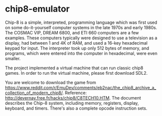 # chip8-emulator

Chip-8 is a simple, interpreted, programming language which was first used on some do-it-yourself computer systems in the late 1970s and early 1980s. The COSMAC VIP, DREAM 6800, and ETI 660 computers are a few examples. These computers typically were designed to use a television as a display, had between 1 and 4K of RAM, and used a 16-key hexadecimal keypad for input. The interpreter took up only 512 bytes of memory, and programs, which were entered into the computer in hexadecimal, were even smaller.

The project implemented a virtual machine that can run classic chip8 games. In order to run the virtual machine, please first download SDL2.



You are welcome to download the game from https://www.reddit.com/r/EmuDev/comments/eb2nac/the_chip8_archive_a_collection_of_modern_chip8/.
Reference: http://devernay.free.fr/hacks/chip8/C8TECH10.HTM. The document describes the Chip-8 system, including memory, registers, display, keyboard, and timers. There's also a complete opcode instruction sets.
